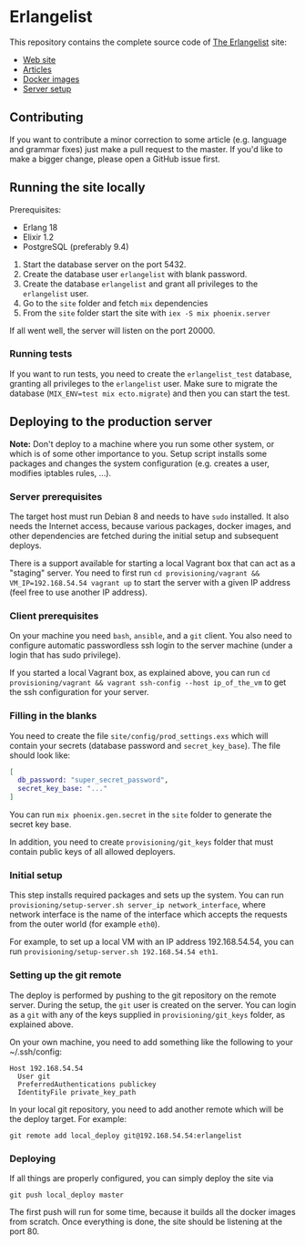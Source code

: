 # Erlangelist

This repository contains the complete source code of [The Erlangelist](http://theerlangelist.com) site:

- [Web site](site/)
- [Articles](site/articles/)
- [Docker images](docker/)
- [Server setup](provisioning/)

## Contributing

If you want to contribute a minor correction to some article (e.g. language and grammar fixes) just make a pull request to the master. If you'd like to make a bigger change, please open a GitHub issue first.

## Running the site locally

Prerequisites:

- Erlang 18
- Elixir 1.2
- PostgreSQL (preferably 9.4)

1. Start the database server on the port 5432.
1. Create the database user `erlangelist` with blank password.
1. Create the database `erlangelist` and grant all privileges to the `erlangelist` user.
1. Go to the `site` folder and fetch `mix` dependencies
1. From the `site` folder start the site with `iex -S mix phoenix.server`

If all went well, the server will listen on the port 20000.

### Running tests

If you want to run tests, you need to create the `erlangelist_test` database, granting all privileges to the `erlangelist` user. Make sure to migrate the database (`MIX_ENV=test mix ecto.migrate`) and then you can start the test.

## Deploying to the production server

__Note:__ Don't deploy to a machine where you run some other system, or which is of some other importance to you. Setup script installs some packages and changes the system configuration (e.g. creates a user, modifies iptables rules, ...).

### Server prerequisites

The target host must run Debian 8 and needs to have `sudo` installed. It also needs the Internet access, because various packages, docker images, and other dependencies are fetched during the initial setup and subsequent deploys.

There is a support available for starting a local Vagrant box that can act as a "staging" server. You need to first run `cd provisioning/vagrant && VM_IP=192.168.54.54 vagrant up` to start the server with a given IP address (feel free to use another IP address).

### Client prerequisites

On your machine you need `bash`, `ansible`, and a `git` client. You also need to configure automatic passwordless ssh login to the server machine (under a login that has sudo privilege).

If you started a local Vagrant box, as explained above, you can run `cd provisioning/vagrant && vagrant ssh-config --host ip_of_the_vm` to get the ssh configuration for your server.

### Filling in the blanks

You need to create the file `site/config/prod_settings.exs` which will contain your secrets (database password and `secret_key_base`). The file should look like:

```elixir
[
  db_password: "super_secret_password",
  secret_key_base: "..."
]
```

You can run `mix phoenix.gen.secret` in the `site` folder to generate the secret key base.

In addition, you need to create `provisioning/git_keys` folder that must contain public keys of all allowed deployers.

### Initial setup

This step installs required packages and sets up the system. You can run `provisioning/setup-server.sh server_ip network_interface`, where network interface is the name of the interface which accepts the requests from the outer world (for example `eth0`).

For example, to set up a local VM with an IP address 192.168.54.54, you can run `provisioning/setup-server.sh 192.168.54.54 eth1`.

### Setting up the git remote

The deploy is performed by pushing to the git repository on the remote server. During the setup, the `git` user is created on the server. You can login as a `git` with any of the keys supplied in `provisioning/git_keys` folder, as explained above.

On your own machine, you need to add something like the following to your ~/.ssh/config:

```
Host 192.168.54.54
  User git
  PreferredAuthentications publickey
  IdentityFile private_key_path
```

In your local git repository, you need to add another remote which will be the deploy target. For example:

```
git remote add local_deploy git@192.168.54.54:erlangelist
```

### Deploying

If all things are properly configured, you can simply deploy the site via

```
git push local_deploy master
```

The first push will run for some time, because it builds all the docker images from scratch. Once everything is done, the site should be listening at the port 80.
